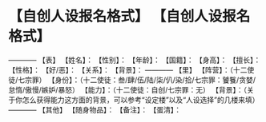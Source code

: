 # 【自创人设报名格式】 【自创人设报名格式】
————
【表】
【姓名】：
【性别】：
【年龄】：
【国籍】：
【身高】：
【擅长】：
【性格】：
【好/恶】：
【关系】：
【背景】：
————
【里】
【阵营】：（十二使徒/七宗罪）
【身份】：（十二使徒：叁/肆/伍/陆/柒/仈/染/拾/七宗罪：饕餮/贪婪/怠惰/傲慢/嫉妒/暴怒）
【能力】：（十二使徒：自创/七宗罪：无）
【背景】：（关于你怎么获得能力这方面的背景，可以参考“设定楼”以及“人设选择”的几楼来填）
————
【其他】
【随身物品】：
【备注】：
【蛋清】：